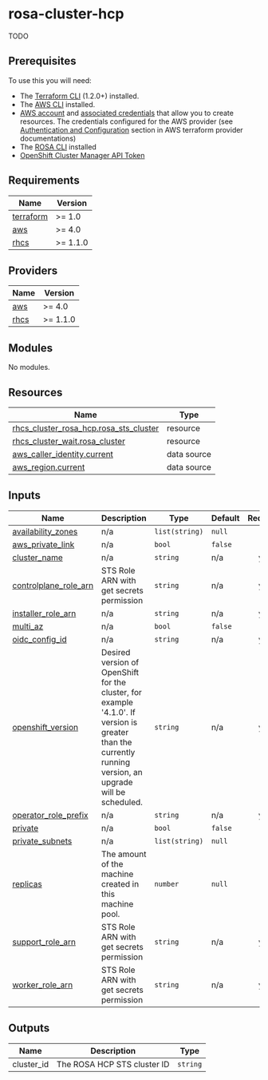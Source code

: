 # rosa-cluster-hcp

TODO

## Prerequisites

To use this you will need:

* The [Terraform CLI](https://developer.hashicorp.com/terraform/tutorials/aws-get-started/install-cli) (1.2.0+) installed.
* The [AWS CLI](https://docs.aws.amazon.com/cli/latest/userguide/getting-started-install.html) installed.
* [AWS account](https://aws.amazon.com/free/?all-free-tier) and [associated credentials](https://docs.aws.amazon.com/IAM/latest/UserGuide/security-creds.html) that allow you to create resources. The credentials configured for the AWS provider (see [Authentication and Configuration](https://registry.terraform.io/providers/hashicorp/aws/latest/docs#authentication-and-configuration) section in AWS terraform provider documentations)
* The [ROSA CLI](https://docs.openshift.com/rosa/rosa_cli/rosa-get-started-cli.html) installed
* [OpenShift Cluster Manager API Token](https://console.redhat.com/openshift/token)

## Requirements

| Name | Version |
|------|---------|
| <a name="requirement_terraform"></a> [terraform](#requirement\_terraform) | >= 1.0 |
| <a name="requirement_aws"></a> [aws](#requirement\_aws) | >= 4.0 |
| <a name="requirement_rhcs"></a> [rhcs](#requirement\_rhcs) | >= 1.1.0 |

## Providers

| Name | Version |
|------|---------|
| <a name="provider_aws"></a> [aws](#provider\_aws) | >= 4.0 |
| <a name="provider_rhcs"></a> [rhcs](#provider\_rhcs) | >= 1.1.0 |

## Modules

No modules.

## Resources

| Name | Type |
|------|------|
| [rhcs_cluster_rosa_hcp.rosa_sts_cluster](https://registry.terraform.io/providers/terraform-redhat/rhcs/latest/docs/resources/cluster_rosa_hcp) | resource |
| [rhcs_cluster_wait.rosa_cluster](https://registry.terraform.io/providers/terraform-redhat/rhcs/latest/docs/resources/cluster_wait) | resource |
| [aws_caller_identity.current](https://registry.terraform.io/providers/hashicorp/aws/latest/docs/data-sources/caller_identity) | data source |
| [aws_region.current](https://registry.terraform.io/providers/hashicorp/aws/latest/docs/data-sources/region) | data source |

## Inputs

| Name | Description | Type | Default | Required |
|------|-------------|------|---------|:--------:|
| <a name="input_availability_zones"></a> [availability\_zones](#input\_availability\_zones) | n/a | `list(string)` | `null` | no |
| <a name="input_aws_private_link"></a> [aws\_private\_link](#input\_aws\_private\_link) | n/a | `bool` | `false` | no |
| <a name="input_cluster_name"></a> [cluster\_name](#input\_cluster\_name) | n/a | `string` | n/a | yes |
| <a name="input_controlplane_role_arn"></a> [controlplane\_role\_arn](#input\_controlplane\_role\_arn) | STS Role ARN with get secrets permission | `string` | n/a | yes |
| <a name="input_installer_role_arn"></a> [installer\_role\_arn](#input\_installer\_role\_arn) | n/a | `string` | n/a | yes |
| <a name="input_multi_az"></a> [multi\_az](#input\_multi\_az) | n/a | `bool` | `false` | no |
| <a name="input_oidc_config_id"></a> [oidc\_config\_id](#input\_oidc\_config\_id) | n/a | `string` | n/a | yes |
| <a name="input_openshift_version"></a> [openshift\_version](#input\_openshift\_version) | Desired version of OpenShift for the cluster, for example '4.1.0'. If version is greater than the currently running version, an upgrade will be scheduled. | `string` | n/a | yes |
| <a name="input_operator_role_prefix"></a> [operator\_role\_prefix](#input\_operator\_role\_prefix) | n/a | `string` | n/a | yes |
| <a name="input_private"></a> [private](#input\_private) | n/a | `bool` | `false` | no |
| <a name="input_private_subnets"></a> [private\_subnets](#input\_private\_subnets) | n/a | `list(string)` | `null` | no |
| <a name="input_replicas"></a> [replicas](#input\_replicas) | The amount of the machine created in this machine pool. | `number` | `null` | no |
| <a name="input_support_role_arn"></a> [support\_role\_arn](#input\_support\_role\_arn) | STS Role ARN with get secrets permission | `string` | n/a | yes |
| <a name="input_worker_role_arn"></a> [worker\_role\_arn](#input\_worker\_role\_arn) | STS Role ARN with get secrets permission | `string` | n/a | yes |

## Outputs


| Name                                                               | Description             | Type     |
|--------------------------------------------------------------------|-------------------------|----------|
| <a name="cluster_id"></a> cluster_id | The ROSA HCP STS cluster ID | `string` |
